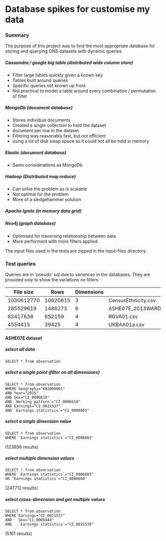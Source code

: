 Database spikes for customise my data
===================================

### Summary

The purpose of this project was to find the most appropriate database for storing and querying ONS datasets with dynamic queries.

##### Cassandra / google big table (distributed wide column store)

- Filter large tables quickly given a known key
- Tables built around queries
- Specific queries not known up front
- Not practical to model a table around every combination / permutation of filter

##### MongoDb (document database)

- Stores individual documents
- Created a single collection to hold the dataset
- document per row in the dataset
- Filtering was reasonably fast, but not efficient
- using a lot of disk swap space as it could not all be held in memory

##### Elastic (document database)

- Same considerations as MongoDb

##### Hadoop (Distributed map reduce)

- Can solve the problem as is scalable
- Not optimal for the problem
- More of a sledgehammer solution

##### Apache Ignite (in memory data grid)



##### Neo4j (graph database)

- Optimised for traversing relationship between data
- More performant with more filters applied


The input files used in the tests are zipped in the input-files directory.

### Test queries

Queries are in 'pseudo' sql due to variances in the databases. They are provided only to show the variations on filters

File size |Rows    |Dimensions  | File name
--|--|--|--
1030612770|10620815|3           |CensusEthnicity.csv
285529619 |1486273 |6           |ASHE07E_2013WARDH_2015_3_EN_Earnings_just_Statistics.csv
82417638  |652159  |4           |RGVA01.csv
4554415   |39425   |4           |UKBAA01a.csv

#### ASHE07E dataset

##### select all data

```
SELECT * from observation
```

##### select a single point (filter on all dimensions)

```
SELECT * from observation
WHERE Geography="K02000001"
AND Year="2015"
AND Sex="CI_0006618"
AND `Working pattern`="CI_0006618"
AND Earnings="CI_0021537"
AND `Earnings statistics`="CI_0006603"
```

##### select a single dimension value

```
SELECT * from observation
WHERE `Earnings statistics`="CI_0006603"
```

(123856 results)

##### select multiple dimension values

```
SELECT * from observation
WHERE `Earnings statistics`="CI_0006603"
OR `Earnings statistics`="CI_0006604"
```

(247712 results)

##### select cross-dimension and get multiple values

```
SELECT * from observation
WHERE Earnings="CI_0021537"
AND   Sex="CI_0005444"
AND   `Earnings statistics`="CI_0021539"
```

(5161 results)
